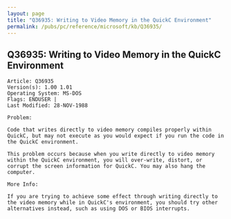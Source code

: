 ```yaml
---
layout: page
title: "Q36935: Writing to Video Memory in the QuickC Environment"
permalink: /pubs/pc/reference/microsoft/kb/Q36935/
---
```


## Q36935: Writing to Video Memory in the QuickC Environment

	Article: Q36935
	Version(s): 1.00 1.01
	Operating System: MS-DOS
	Flags: ENDUSER |
	Last Modified: 28-NOV-1988
	
	Problem:
	
	Code that writes directly to video memory compiles properly within
	QuickC, but may not execute as you would expect if you run the code in
	the QuickC environment.
	
	This problem occurs because when you write directly to video memory
	within the QuickC environment, you will over-write, distort, or
	corrupt the screen information for QuickC. You may also hang the
	computer.
	
	More Info:
	
	If you are trying to achieve some effect through writing directly to
	the video memory while in QuickC's environment, you should try other
	alternatives instead, such as using DOS or BIOS interrupts.
